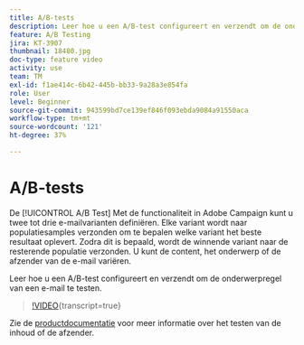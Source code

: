 ```yaml
---
title: A/B-tests
description: Leer hoe u een A/B-test configureert en verzendt om de onderwerpregel van een e-mail te testen.
feature: A/B Testing
jira: KT-3907
thumbnail: 18480.jpg
doc-type: feature video
activity: use
team: TM
exl-id: f1ae414c-6b42-445b-bb33-9a28a3e854fa
role: User
level: Beginner
source-git-commit: 943599bd7ce139ef846f093ebda9084a91550aca
workflow-type: tm+mt
source-wordcount: '121'
ht-degree: 37%

---
```


# A/B-tests

De [!UICONTROL A/B Test] Met de functionaliteit in Adobe Campaign kunt u twee tot drie e-mailvarianten definiëren. Elke variant wordt naar populatiesamples verzonden om te bepalen welke variant het beste resultaat oplevert. Zodra dit is bepaald, wordt de winnende variant naar de resterende populatie verzonden. U kunt de content, het onderwerp of de afzender van de e-mail variëren.

Leer hoe u een A/B-test configureert en verzendt om de onderwerpregel van een e-mail te testen.

>[!VIDEO](https://video.tv.adobe.com/v/18480?learn=on){transcript=true}

Zie de [productdocumentatie](https://experienceleague.adobe.com/docs/campaign-standard/using/communication-channels/email-messages/designing-an-a-b-test-email.html?lang=nl-NL) voor meer informatie over het testen van de inhoud of de afzender.
